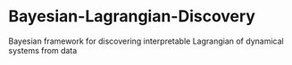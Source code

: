 # Bayesian-Lagrangian-Discovery
Bayesian framework for discovering interpretable Lagrangian of dynamical systems from data

